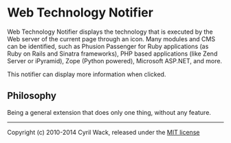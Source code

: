 # Web Technology Notifier

Web Technology Notifier displays the technology that is executed by the Web server of the current page through an icon.  Many modules and CMS can be identified, such as Phusion Passenger for Ruby applications (as Ruby on Rails and Sinatra frameworks), PHP based applications (like Zend Server or iPyramid), Zope (Python powered), Microsoft ASP.NET, and more.

This notifier can display more information when clicked.

## Philosophy

Being a general extension that does only one thing, without any feature.

* * *

Copyright (c) 2010-2014 Cyril Wack, released under the [MIT license](LICENSE.md)
